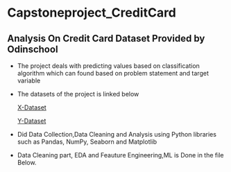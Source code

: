 # Capstoneproject_CreditCard
## Analysis On Credit Card Dataset Provided by Odinschool

* The project deals with predicting values based on classification algorithm which can found based on problem statement and target variable
* The datasets of the project is linked below

  [X-Dataset](https://github.com/Adidata1212/Capstoneproject_CreditCard/blob/main/Credit_card.csv)
  
  [Y-Dataset](https://github.com/Adidata1212/Capstoneproject_CreditCard/blob/main/Credit_card_label.csv)

* Did Data Collection,Data Cleaning and Analysis using Python libraries such as Pandas, NumPy, Seaborn and Matplotlib
* Data Cleaning part, EDA and Feauture Engineering,ML is Done in the file Below.
  
  
  
  
  


